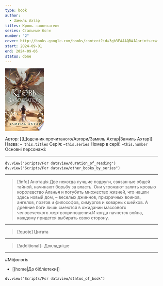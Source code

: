 ```yaml
---
type: book
author:
  - Замиль Ахтар
titles: Кровь завоевателя
series: Стальные боги
number: "2"
cover: http://books.google.com/books/content?id=3gb3EAAAQBAJ&printsec=frontcover&img=1&zoom=1&edge=curl&source=gbs_api
start: 2024-09-01
end: 2024-09-06
status: done
---
```

![cover|150](media/cover!150-482.jpg)

Автор: [[Щоденник прочитаного/Автори/Замиль Ахтар|Замиль Ахтар]]
Назва: `= this.titles`
Серія:  `=this.series`
Номер в серії: `=this.number`
Основні персонажі:

---
```dataviewjs
dv.view("Scripts/For dataview/duration_of_reading")
dv.view("Scripts/For dataview/other_books_by_series")
```

---
>[!info] Анотація
>Две некогда лучшие подруги, связанные общей тайной, начинают борьбу за власть. Они угрожают залить кровью королевство Аланья и погубить множество жизней, что нашли здесь новый дом, – веселых джиннов, призрачных воинов, ангелов, поэтов и философов, симургов и коварных шейхов. А древние боги лишь смеются в ожидании массового человеческого жертвоприношения.И когда начнется война, каждому придется выбирать свою сторону.
___

>[!quote] Цитата

---
>[!additional]- Докладніше

---

#Міфологія 

- [[home|До бібліотеки]]

```dataviewjs
dv.view("Scripts/For dataview/status_of_book")
```